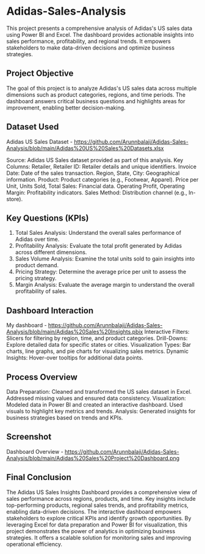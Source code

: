 # Adidas-Sales-Analysis
This project presents a comprehensive analysis of Adidas's US sales data using Power BI and Excel. The dashboard provides actionable insights into sales performance, profitability, and regional trends. It empowers stakeholders to make data-driven decisions and optimize business strategies.

## Project Objective
The goal of this project is to analyze Adidas's US sales data across multiple dimensions such as product categories, regions, and time periods. The dashboard answers critical business questions and highlights areas for improvement, enabling better decision-making.

## Dataset Used
Adidas US Sales Dataset - https://github.com/Arunnbalaji/Adidas-Sales-Analysis/blob/main/Adidas%20US%20Sales%20Datasets.xlsx

Source: Adidas US Sales dataset provided as part of this analysis.
Key Columns:
Retailer, Retailer ID: Retailer details and unique identifiers.
Invoice Date: Date of the sales transaction.
Region, State, City: Geographical information.
Product: Product categories (e.g., Footwear, Apparel).
Price per Unit, Units Sold, Total Sales: Financial data.
Operating Profit, Operating Margin: Profitability indicators.
Sales Method: Distribution channel (e.g., In-store).

## Key Questions (KPIs)

1. Total Sales Analysis:  Understand the overall sales performance of Adidas over time. 
2. Profitability Analysis:  Evaluate the total profit generated by Adidas across different dimensions. 
3. Sales Volume Analysis:  Examine the total units sold to gain insights into product demand.
4. Pricing Strategy: Determine the average price per unit to assess the pricing strategy.
5. Margin Analysis:  Evaluate the average margin to understand the overall profitability of sales.

## Dashboard Interaction
My dashboard - https://github.com/Arunnbalaji/Adidas-Sales-Analysis/blob/main/Adidas%20Sales%20Insights.pbix
Interactive Filters:
Slicers for filtering by region, time, and product categories.
Drill-Downs:
Explore detailed data for specific states or cities.
Visualization Types:
Bar charts, line graphs, and pie charts for visualizing sales metrics.
Dynamic Insights:
Hover-over tooltips for additional data points.

## Process Overview 
Data Preparation:
Cleaned and transformed the US sales dataset in Excel.
Addressed missing values and ensured data consistency.
Visualization:
Modeled data in Power BI and created an interactive dashboard.
Used visuals to highlight key metrics and trends.
Analysis:
Generated insights for business strategies based on trends and KPIs.

## Screenshot
Dashboard Overview - https://github.com/Arunnbalaji/Adidas-Sales-Analysis/blob/main/Adidas%20Sales%20Project%20Dashboard.png

## Final Conclusion
The Adidas US Sales Insights Dashboard provides a comprehensive view of sales performance across regions, products, and time. Key insights include top-performing products, regional sales trends, and profitability metrics, enabling data-driven decisions. The interactive dashboard empowers stakeholders to explore critical KPIs and identify growth opportunities. By leveraging Excel for data preparation and Power BI for visualization, this project demonstrates the power of analytics in optimizing business strategies. It offers a scalable solution for monitoring sales and improving operational efficiency.



